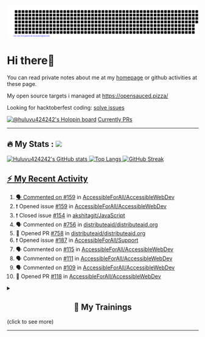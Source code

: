 ![gitartwork](gitartwork.svg)
# Hi there👋

You can read private notes about me at my [homepage](https://huluvu424242.github.io/home/) or github activities at these page.

My open source targets i managed at https://opensauced.pizza/

Looking for hacktoberfest coding: [solve issues](https://github.com/search?q=label:hacktoberfest+state:open+type:issue)

[![@huluvu424242's Holopin board](https://holopin.io/api/user/board?user=huluvu424242)](https://holopin.io/@huluvu424242)
[Currently PRs](https://hacktoberfestchecker.jenko.me/user/Huluvu424242)

---

## :fire: My Stats : <a href="https://github.com/Huluvu424242"><img src="https://img.shields.io/github/followers/Huluvu424242?label=follow&style=social" />
  
<!--p align="center"-->
<img alt="Huluvu424242's GitHub stats" src="https://github-readme-stats.vercel.app/api?username=Huluvu424242&show_icons=true&theme=vision-friendly-dark" width="33%" />
<img alt="Top Langs" src="https://github-readme-stats.vercel.app/api/top-langs/?username=Huluvu424242&layout=compact&theme=vision-friendly-dark" width="30%" />
<img alt="GitHub Streak" src="http://github-readme-streak-stats.herokuapp.com?user=Huluvu424242&theme=vision-friendly-dark&date_format=j%20M%5B%20Y%5D" width="33%" />
<!--/p-->
  
<!--script 
    type="module" 
    src='https://unpkg.com/@huluvu424242/honey-chucknorris-jokes@0.0.1/dist/honey-chucknorris-jokes/honey-chucknorris-jokes.js'>
</script>
<honey-chucknorris-jokes /-->

## :zap: My Recent Activity

<!--START_SECTION:activity-->
1. 🗣 Commented on [#159](https://github.com/AccessibleForAll/AccessibleWebDev/issues/159) in [AccessibleForAll/AccessibleWebDev](https://github.com/AccessibleForAll/AccessibleWebDev)
2. ❗️ Opened issue [#159](https://github.com/AccessibleForAll/AccessibleWebDev/issues/159) in [AccessibleForAll/AccessibleWebDev](https://github.com/AccessibleForAll/AccessibleWebDev)
3. ❗️ Closed issue [#154](https://github.com/akshitagit/JavaScript/issues/154) in [akshitagit/JavaScript](https://github.com/akshitagit/JavaScript)
4. 🗣 Commented on [#756](https://github.com/distributeaid/distributeaid.org/issues/756) in [distributeaid/distributeaid.org](https://github.com/distributeaid/distributeaid.org)
5. 💪 Opened PR [#758](https://github.com/distributeaid/distributeaid.org/pull/758) in [distributeaid/distributeaid.org](https://github.com/distributeaid/distributeaid.org)
6. ❗️ Opened issue [#187](https://github.com/AccessibleForAll/Support/issues/187) in [AccessibleForAll/Support](https://github.com/AccessibleForAll/Support)
7. 🗣 Commented on [#115](https://github.com/AccessibleForAll/AccessibleWebDev/issues/115) in [AccessibleForAll/AccessibleWebDev](https://github.com/AccessibleForAll/AccessibleWebDev)
8. 🗣 Commented on [#111](https://github.com/AccessibleForAll/AccessibleWebDev/issues/111) in [AccessibleForAll/AccessibleWebDev](https://github.com/AccessibleForAll/AccessibleWebDev)
9. 🗣 Commented on [#109](https://github.com/AccessibleForAll/AccessibleWebDev/issues/109) in [AccessibleForAll/AccessibleWebDev](https://github.com/AccessibleForAll/AccessibleWebDev)
10. 💪 Opened PR [#118](https://github.com/AccessibleForAll/AccessibleWebDev/pull/118) in [AccessibleForAll/AccessibleWebDev](https://github.com/AccessibleForAll/AccessibleWebDev)
<!--END_SECTION:activity-->
  
  
<details>   
  <summary> <h2 align="center">🌱 My Trainings</h2> (click to see more)</summary>
  
  <a  target="_blank" href="https://www.flickr.com/photos/huluvu424242/albums/72157628149627159" title="Zertifikate"><img src="https://live.staticflickr.com/7007/6401185011_d67d8dd4e4_c.jpg" width="100%" height="10%" alt="Zertifikate"></a>
  
</details>


--- 



<!--
**Huluvu424242/huluvu424242** is a ✨ _special_ ✨ repository because its `README.md` (this file) appears on your GitHub profile.

Here are some ideas to get you started:

- 🔭 I’m currently working on ...
- 🌱 I’m currently learning ...
- 👯 I’m looking to collaborate on ...
- 🤔 I’m looking for help with ...
- 💬 Ask me about ...
- 📫 How to reach me: ...
- 😄 Pronouns: ...
- ⚡ Fun fact: ...
-->
